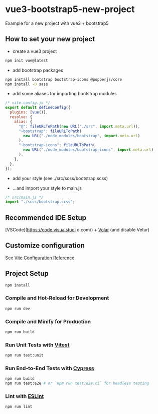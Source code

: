 # vue3-bootstrap5-new-project

Example for a new project with vue3 + bootstrap5

## How to set your new project

- create a vue3 project 

```sh
npm init vue@latest
```

- add bootstrap packages

```sh
npm install bootstrap bootstrap-icons @popperjs/core
npm install -D sass
```

- add some aliases for importing bootstrap modules

```js
/* vite.config.js */
export default defineConfig({
  plugins: [vue()],
  resolve: {
    alias: {
      "@": fileURLToPath(new URL("./src", import.meta.url)),
      "~bootstrap": fileURLToPath(
        new URL("./node_modules/bootstrap", import.meta.url)
      ),
      "~bootstrap-icons": fileURLToPath(
        new URL("./node_modules/bootstrap-icons", import.meta.url)
      ),
    },
  },
});
```

- add your style (see ./src/scss/bootstrap.scss)

- ...and import your style to main.js

```js
/* src/main.js */
import "./scss/bootstrap.scss";
```

## Recommended IDE Setup

[VSCode](https://code.visualstudi
o.com/) + [Volar](https://marketplace.visualstudio.com/items?itemName=Vue.volar) (and disable Vetur)

## Customize configuration

See [Vite Configuration Reference](https://vitejs.dev/config/).

## Project Setup

```sh
npm install
```

### Compile and Hot-Reload for Development

```sh
npm run dev
```

### Compile and Minify for Production

```sh
npm run build
```

### Run Unit Tests with [Vitest](https://vitest.dev/)

```sh
npm run test:unit
```

### Run End-to-End Tests with [Cypress](https://www.cypress.io/)

```sh
npm run build
npm run test:e2e # or `npm run test:e2e:ci` for headless testing
```

### Lint with [ESLint](https://eslint.org/)

```sh
npm run lint
```
